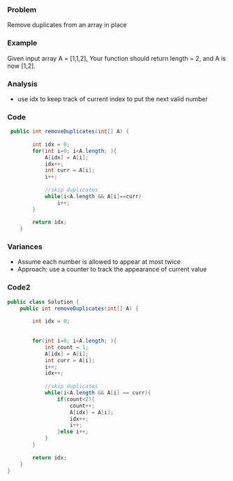 ### Problem
Remove duplicates from an array in place

### Example
Given input array A = [1,1,2],
Your function should return length = 2, and A is now [1,2].

### Analysis
- use idx to keep track of current index to put the next valid number

### Code
```java
 public int removeDuplicates(int[] A) {
        
        int idx = 0;
        for(int i=0; i<A.length; ){
            A[idx] = A[i];
            idx++;
            int curr = A[i];
            i++;
            
            //skip duplicates
            while(i<A.length && A[i]==curr)
                i++;
        }
        
        return idx;
    }
```


### Variances
- Assume each number is allowed to appear at most twice
- Approach: use a counter to track the appearance of current value

### Code2
```java
public class Solution {
    public int removeDuplicates(int[] A) {
        
        int idx = 0;
        
        
        for(int i=0; i<A.length; ){
            int count = 1;
            A[idx] = A[i];
            int curr = A[i];
            i++;
            idx++;
            
            //skip duplicates
            while(i<A.length && A[i] == curr){
                if(count<2){
                    count++;
                    A[idx] = A[i];
                    idx++;
                    i++;
                }else i++;
            }
        }
        
        return idx;
    }
}
```
